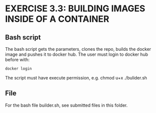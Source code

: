 # EXERCISE 3.3: BUILDING IMAGES INSIDE OF A CONTAINER
## Bash script
The bash script gets the parameters, clones the repo, builds the docker image and pushes it to docker hub.
The user must login to docker hub  before with:
```
docker login
```
The script must have execute permission, e.g. chmod u+x ./bulider.sh

## File
For the bash file builder.sh, see submitted files in this folder.
